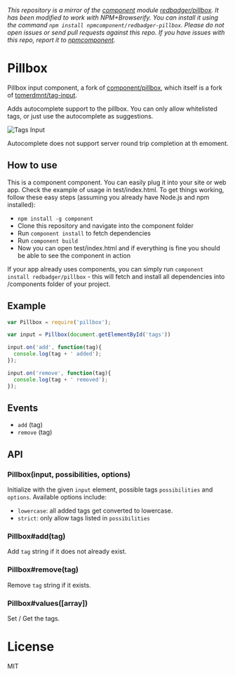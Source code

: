 *This repository is a mirror of the [component](http://component.io) module [redbadger/pillbox](http://github.com/redbadger/pillbox). It has been modified to work with NPM+Browserify. You can install it using the command `npm install npmcomponent/redbadger-pillbox`. Please do not open issues or send pull requests against this repo. If you have issues with this repo, report it to [npmcomponent](https://github.com/airportyh/npmcomponent).*
# Pillbox

  Pillbox input component, a fork of [component/pillbox](https://github.com/component/pillbox), which itself is a fork of [tomerdmnt/tag-input](https://github.com/tomerdmnt/tag-input).

  Adds autocomplete support to the pillbox. You can only allow whitelisted tags, or just use the autocomplete as suggestions.


  ![Tags Input](https://raw.github.com/redbadger/pillbox/master/pillbox_demo.gif)

  Autocomplete does not support server round trip completion at th emoment.

## How to use

This is a component component. You can easily plug it into your site or web app. Check the example of usage in test/index.html. To get things working, follow these easy steps (assuming you already have Node.js and npm installed):

* `npm install -g component`
* Clone this repository and navigate into the component folder
* Run `component install` to fetch dependencies
* Run `component build`
* Now you can open test/index.html and if everything is fine you should be able to see the component in action

If your app already uses components, you can simply run `component install redbadger/pillbox` - this will fetch and install all dependencies into /components folder of your project.

## Example

``` javascript
var Pillbox = require('pillbox');

var input = Pillbox(document.getElementById('tags'))

input.on('add', function(tag){
  console.log(tag + ' added');
});

input.on('remove', function(tag){
  console.log(tag + ' removed');
});
```

## Events

 - `add` (tag)
 - `remove` (tag)

## API

### Pillbox(input, possibilities, options)

  Initialize with the given `input` element, possible tags `possibilities` and `options`. Available options include:

  * `lowercase`: all added tags get converted to lowercase.
  * `strict`: only allow tags listed in `possibilities`

### Pillbox#add(tag)

  Add `tag` string if it does not already exist.

### Pillbox#remove(tag)

  Remove `tag` string if it exists.

### Pillbox#values([array])

  Set / Get the tags.

# License

  MIT
